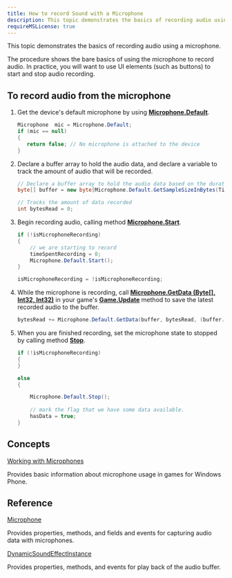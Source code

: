 ```yaml
---
title: How to record Sound with a Microphone
description: This topic demonstrates the basics of recording audio using a microphone.
requireMSLicense: true
---
```


This topic demonstrates the basics of recording audio using a microphone.

The procedure shows the bare basics of using the microphone to record audio. In practice, you will want to use UI elements (such as buttons) to start and stop audio recording.

## To record audio from the microphone

1. Get the device's default microphone by using **[Microphone.Default](xref:Microsoft.Xna.Framework.Audio.Microphone#Microsoft_Xna_Framework_Audio_Microphone_Default)**.

    ```csharp
    Microphone  mic = Microphone.Default;
    if (mic == null)
    {
       return false; // No microphone is attached to the device
    }
    ```

2. Declare a buffer array to hold the audio data, and declare a variable to track the amount of audio that will be recorded.

    ```csharp
    // Declare a buffer array to hold the audio data based on the duration of the recording
    byte[] buffer = new byte[Microphone.Default.GetSampleSizeInBytes(TimeSpan.FromSeconds(3.0))];

    // Tracks the amount of data recorded
    int bytesRead = 0;
    ```

3. Begin recording audio, calling method **[Microphone.Start](xref:Microsoft.Xna.Framework.Audio.Microphone#Microsoft_Xna_Framework_Audio_Microphone_Start)**.

    ```csharp
    if (!isMicrophoneRecording)
    {
        // we are starting to record
        timeSpentRecording = 0;
        Microphone.Default.Start();
    }

    isMicrophoneRecording = !isMicrophoneRecording;
    ```

4. While the microphone is recording, call **[Microphone.GetData (Byte\[\], Int32, Int32)](xref:Microsoft.Xna.Framework.Audio.Microphone#Microsoft_Xna_Framework_Audio_Microphone_GetData_System_Byte___System_Int32_System_Int32_)** in your game's **[Game.Update](xref:Microsoft.Xna.Framework.Game#Microsoft_Xna_Framework_Game)** method to save the latest recorded audio to the buffer.

    ```csharp
    bytesRead += Microphone.Default.GetData(buffer, bytesRead, (buffer.Length - bytesRead));
    ```

5. When you are finished recording, set the microphone state to stopped by calling method **[Stop](xref:Microsoft.Xna.Framework.Audio.Microphone#Microsoft_Xna_Framework_Audio_Microphone_Stop)**.

    ```csharp
    if (!isMicrophoneRecording)
    {
    }

    else
    {

        Microphone.Default.Stop();                
        
        // mark the flag that we have some data available.
        hasData = true;
    }
    ```

## Concepts

[Working with Microphones](HowTo_Microphone.md)

Provides basic information about microphone usage in games for Windows Phone.

## Reference

[Microphone](xref:Microsoft.Xna.Framework.Audio.Microphone#Microsoft_Xna_Framework_Audio_Microphone)

Provides properties, methods, and fields and events for capturing audio data with microphones.

[DynamicSoundEffectInstance](xref:Microsoft.Xna.Framework.Audio.DynamicSoundEffectInstance#Microsoft_Xna_Framework_Audio_DynamicSoundEffectInstance)

Provides properties, methods, and events for play back of the audio buffer.
